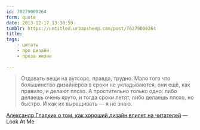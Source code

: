 ```yaml
---
id: 70279000264
form: quote
date: 2013-12-17 13:30:59
tumblr: https://untitled.urbansheep.com/post/70279000264
title: 
tags:
    - цитаты
    - про дизайн
    - проза жизни

---
```


<blockquote>
Отдавать вещи на аутсорс, правда, трудно. Мало того что большинство дизайнеров в сроки не укладываются, они ещё, как правило, и делают плохо. А простительно только одно: либо делаешь очень круто, и тогда сроки летят, либо делаешь плохо, но быстро. И как их выращивать — я не знаю.
</blockquote>

<a href="http://www.lookatme.ru/mag/industry/industry-interview/196719-gladkikh">Александр Гладких о том, как хороший дизайн влияет на читателей</a> — Look At Me
